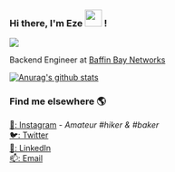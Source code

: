 ### Hi there, I'm Eze <img src="https://media.giphy.com/media/hvRJCLFzcasrR4ia7z/giphy.gif" width="30px"> !

![](https://komarev.com/ghpvc/?username=ezeoleaf&style=for-the-badge)

Backend Engineer at [Baffin Bay Networks](https://github.com/baffinbay)

[![Anurag's github stats](https://github-readme-stats.vercel.app/api?username=ezeoleaf&count_private=true&show_icons=true&theme=react)](https://github.com/ezeoleaf)

### Find me elsewhere 🌎

[📸: Instagram](https://instagram.com/ezeoleaf) - _Amateur #hiker & #baker_ <br>
[🐦: Twitter](https://twitter.com/ezeoleaf) <br>
[💼: LinkedIn](https://www.linkedin.com/in/ezeoleaf) <br>
[📫: Email](mailto:ezeoleaf@gmail.com)
